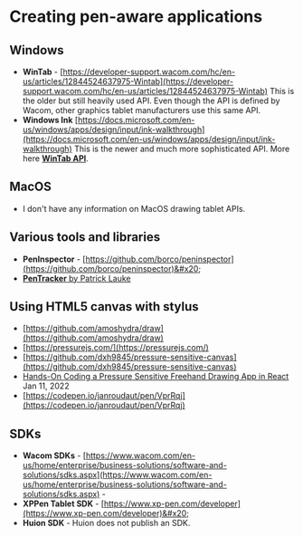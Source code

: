 # Creating pen-aware applications

## **Windows**&#x20;

* **WinTab** - [https://developer-support.wacom.com/hc/en-us/articles/12844524637975-Wintab](https://developer-support.wacom.com/hc/en-us/articles/12844524637975-Wintab) This is the older but still heavily used API. Even though the API is defined by Wacom, other graphics tablet manufacturers use this same API.
* **Windows Ink** [https://docs.microsoft.com/en-us/windows/apps/design/input/ink-walkthrough](https://docs.microsoft.com/en-us/windows/apps/design/input/ink-walkthrough) This is the newer and much more sophisticated API. More here [**WinTab API**](wintab-api.md).

## **MacOS**

* I don't have any information on MacOS drawing tablet APIs.

## Various tools and libraries

* **PenInspector** - [https://github.com/borco/peninspector](https://github.com/borco/peninspector)&#x20;
* [**PenTracker** by Patrick Lauke](pentracker-by-patrick-lauke.md)&#x20;

## Using HTML5 canvas with stylus

* [https://github.com/amoshydra/draw](https://github.com/amoshydra/draw) &#x20;
* [https://pressurejs.com/](https://pressurejs.com/)  &#x20;
* [https://github.com/dxh9845/pressure-sensitive-canvas](https://github.com/dxh9845/pressure-sensitive-canvas)  &#x20;
* [Hands-On Coding a Pressure Sensitive Freehand Drawing App in React](https://youtu.be/WbPhV1dyva4) Jan 11, 2022&#x20;
* [https://codepen.io/janroudaut/pen/VprRqj](https://codepen.io/janroudaut/pen/VprRqj)  &#x20;

## SDKs

* **Wacom SDKs** - [https://www.wacom.com/en-us/home/enterprise/business-solutions/software-and-solutions/sdks.aspx](https://www.wacom.com/en-us/home/enterprise/business-solutions/software-and-solutions/sdks.aspx) -
* **XPPen Tablet SDK** - [https://www.xp-pen.com/developer](https://www.xp-pen.com/developer)&#x20;
* **Huion SDK** - Huion does not publish an SDK.



